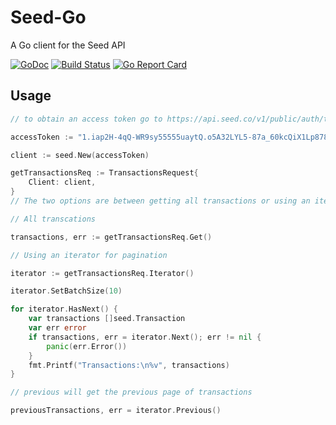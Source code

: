 # Seed-Go
A Go client for the Seed API

[![GoDoc](http://img.shields.io/badge/go-documentation-blue.svg?style=flat-square)](http://godoc.org/github.com/seedco/seed-go) [![Build Status](https://circleci.com/gh/seedco/seed-go.svg?style=shield)](https://circleci.com/gh/seedco/seed-go) [![Go Report Card](https://goreportcard.com/badge/github.com/seedco/seed-go)](https://goreportcard.com/report/github.com/seedco/seed-go)

## Usage

```go
// to obtain an access token go to https://api.seed.co/v1/public/auth/token in a browser and enter in your seed username/password

accessToken := "1.iap2H-4qQ-WR9sy55555uaytQ.o5A32LYL5-87a_60kcQiX1Lp878GVbx8xfVvTfp5tpc.orsHbAqao-5KfsH8SdglQFltK7Ii8ktL7xo8tls3HAB"

client := seed.New(accessToken)

getTransactionsReq := TransactionsRequest{
	Client: client,
}
// The two options are between getting all transactions or using an iterator for pagination

// All transcations

transactions, err := getTransactionsReq.Get()

// Using an iterator for pagination

iterator := getTransactionsReq.Iterator()

iterator.SetBatchSize(10)

for iterator.HasNext() {
	var transactions []seed.Transaction
	var err error
	if transactions, err = iterator.Next(); err != nil {
		panic(err.Error())
	}
	fmt.Printf("Transactions:\n%v", transactions)
}

// previous will get the previous page of transactions

previousTransactions, err = iterator.Previous()
```
